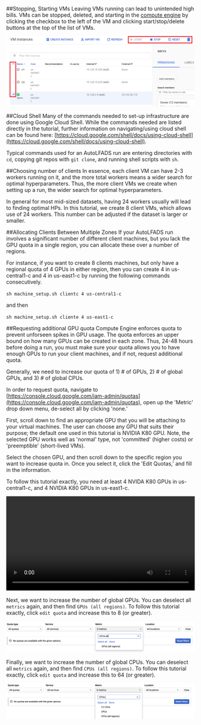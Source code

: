 ##Stopping, Starting VMs
Leaving VMs running can lead to unintended high bills. VMs can be stopped, deleted, and starting in the [compute engine](https://console.cloud.google.com/compute) by clicking the checkbox to the left of the VM and clicking start/stop/delete buttons at the top of the list of VMs.

![stop machines](img/stop_machines.png)

##Cloud Shell
Many of the commands needed to set-up infrastructure are done using Google Cloud Shell. While the commands needed are listed directly in the tutorial, further information on navigating/using cloud shell can be found here: [https://cloud.google.com/shell/docs/using-cloud-shell](https://cloud.google.com/shell/docs/using-cloud-shell).

Typical commands used for an AutoLFADS run are entering directories with `cd`, copying git repos with `git clone`, and running shell scripts with `sh`.

##Choosing number of clients
In essence, each client VM can have 2-3 workers running on it, and the more total workers means a wider search for optimal hyperparameters. Thus, the more client VMs we create when setting up a run, the wider search for optimal hyperparameters. 

In general for most mid-sized datasets, having 24 workers usually will lead to finding optimal HPs. In this tutorial, we create 8 client VMs, which allows use of 24 workers. This number can be adjusted if the dataset is larger or smaller.

##Allocating Clients Between Multiple Zones
If your AutoLFADS run involves a significant number of different client machines, but you lack the GPU quota in a single region, you can allocate these over a number of regions.

For instance, if you want to create 8 clients machines, but only have a regional quota of 4 GPUs in either region, then you can create 4 in us-central1-c and 4 in us-east1-c by running the following commands consecutively.

`sh machine_setup.sh clientc 4 us-central1-c`

and then

`sh machine_setup.sh cliente 4 us-east1-c`

##Requesting additional GPU quota
Compute Engine enforces quota to prevent unforseen spikes in GPU usage. The quota enforces an upper bound on how many GPUs can be created in each zone. Thus, 24-48 hours before doing a run, you must make sure your quota allows you to have enough GPUs to run your client machines, and if not, request additional quota.
 
Generally, we need to increase our quota of 1) # of GPUs, 2) # of global GPUs, and 3) # of global CPUs.

In order to request quota, navigate to [https://console.cloud.google.com/iam-admin/quotas](https://console.cloud.google.com/iam-admin/quotas), open up the 'Metric' drop down menu, de-select all by clicking 'none.'

First, scroll down to find an appropriate GPU that you will be attaching to your virtual machines. The user can choose any GPU that suits their purpose; the default one used in this tutorial is NVIDIA K80 GPU. Note, the selected GPU works well as 'normal' type, not 'committed' (higher costs) or 'preemptible' (short-lived VMs).

Select the chosen GPU, and then scroll down to the specific region you want to increase quota in. Once you select it, click the 'Edit Quotas,' and fill in the information.

To follow this tutorial exactly, you need at least 4 NVIDA K80 GPUs in us-central1-c, and 4 NVIDIA K80 GPUs in us-east1-c.

<video width="100%" height="auto" controls loop>
<source src="../media/autoLFADS/quota.mp4" type="video/mp4">
</video> 

Next, we want to increase the number of global GPUs. You can deselect all `metrics` again, and then find `GPUs (all regions)`. To follow this tutorial exactly, click `edit quota` and increase this to 8 (or greater).

![gpus](img/GPUs_all_regions.png)

Finally, we want to increase the number of global CPUs. You can deselect all `metrics` again, and then find `CPUs (all regions)`. To follow this tutorial exactly, click `edit quota` and increase this to 64 (or greater).

![cpus](img/CPUs_all_regions.png)             
